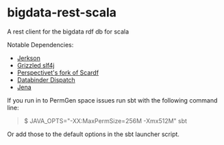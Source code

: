 bigdata-rest-scala
==================

A rest client for the bigdata rdf db for scala

Notable Dependencies:
+ [Jerkson](https://github.com/codahale/jerkson/)
+ [Grizzled slf4j](http://software.clapper.org/grizzled-slf4j/)
+ [Perspectivet's fork of Scardf](https://github.com/perspectivet/scardf) 
+ [Databinder Dispatch](http://dispatch.databinder.net/Dispatch.html)
+ [Jena](http://jena.apache.org/)

If you run in to PermGen space issues run sbt with the following command line:

>$ JAVA_OPTS="-XX:MaxPermSize=256M -Xmx512M" sbt

Or add those to the default options in the sbt launcher script.

